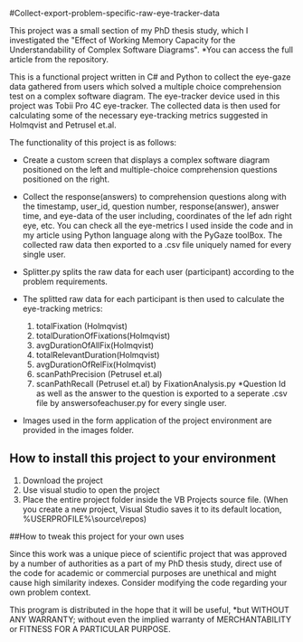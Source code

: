 #Collect-export-problem-specific-raw-eye-tracker-data

This project was a small section of my PhD thesis study, which I investigated the "Effect of Working Memory Capacity for the Understandability of Complex Software Diagrams".
*You can access the full article from the repository.


This is a functional project written in C# and Python to collect the eye-gaze data gathered from users which solved a multiple choice comprehension test on a complex software diagram. The eye-tracker device used in this project was Tobii Pro 4C eye-tracker. The collected data is then used for calculating some of the necessary eye-tracking metrics suggested in Holmqvist and Petrusel et.al. 


The functionality of this project is as follows:


* Create a custom screen that displays a complex software diagram positioned on the left and multiple-choice comprehension questions positioned on the right.
* Collect the response(answers) to comprehension questions along with the timestamp, user_id, question number, response(answer), answer time, and eye-data of the user including, coordinates of the lef adn right eye, etc. You can check all the eye-metrics I used inside the code and in my article  using Python language along with the PyGaze toolBox. The collected raw data then exported to a .csv file uniquely named for every single user.
* Splitter.py splits the raw data for each user (participant) according to the problem requirements.
* The splitted raw data for each participant is then used to calculate the eye-tracking metrics:
    1. totalFixation (Holmqvist)
    2. totalDurationOfFixations(Holmqvist)
    3. avgDurationOfAllFix(Holmqvist)
    4. totalRelevantDuration(Holmqvist)
    5. avgDurationOfRelFix(Holmqvist)
    6. scanPathPrecision (Petrusel et.al)
    7. scanPathRecall (Petrusel et.al)
by FixationAnalysis.py 
*Question Id as well as the answer to the question is exported to a seperate .csv file by answersofeachuser.py for every single user.

* Images used in the form application of the project environment  are provided in the images folder.


## How to install this project to your  environment
1. Download the project
2. Use visual studio to open the project
3. Place the entire project folder inside the VB Projects source file. (When you create a new project, Visual Studio saves it to its default location, %USERPROFILE%\source\repos)


##How to tweak this project for your own uses

Since this work was a unique piece of scientific project that was approved by a number of authorities as a part of my PhD thesis study, direct use of the code for academic or commercial purposes are unethical and might cause high similarity indexes. Consider modifying the code regarding your own problem context. 

This program is distributed in the hope that it will be useful,
*but WITHOUT ANY WARRANTY; without even the implied warranty of	MERCHANTABILITY or FITNESS FOR A PARTICULAR PURPOSE.









